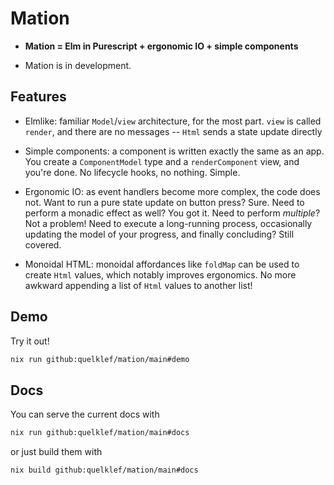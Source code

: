 # Mation

- **Mation = Elm in Purescript + ergonomic IO + simple components**

- Mation is in development.


## Features

- Elmlike: familiar `Model`/`view` architecture, for the most part. `view` is called `render`, and there are no messages -- `Html` sends a state update directly

- Simple components: a component is written exactly the same as an app. You create a `ComponentModel` type and a `renderComponent` view, and you're done. No lifecycle hooks, no nothing. Simple.

- Ergonomic IO: as event handlers become more complex, the code does not. Want to run a pure state update on button press? Sure. Need to perform a monadic effect as well? You got it. Need to perform *multiple*? Not a problem! Need to execute a long-running process, occasionally updating the model of your progress, and finally concluding? Still covered.

- Monoidal HTML: monoidal affordances like `foldMap` can be used to create `Html` values, which notably improves ergonomics. No more awkward appending a list of `Html` values to another list!


## Demo

Try it out!

```bash
nix run github:quelklef/mation/main#demo
```


## Docs

You can serve the current docs with

```bash
nix run github:quelklef/mation/main#docs
```

or just build them with

```bash
nix build github:quelklef/mation/main#docs
```
